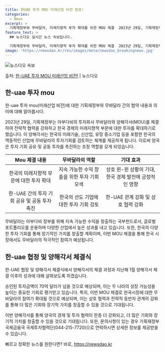 ```yaml
---
title: 한UAE 투자 MOU 미래산업 비전 발표!
categories:
  - News
excerpt: >
  기획재정부와 무바달라, 미래지향적 투자 확대를 위한 MOU 체결  2023년 29일, 기획재정부는 아부다비의…
feature_text: >
  ## 뉴스다오 실시간 뉴스 속보입니다.

  기획재정부와 무바달라, 미래지향적 투자 확대를 위한 MOU 체결  2023년 29일, 기획재정부는 아부다비의…
image: 'https://newsdao.kr/res/images/meta/newsdao_breakingnews.jpg'
---
```


![뉴스다오 속보](https://newsdao.kr/res/images/meta/newsdao_breakingnews.jpg)

<p>출처: <a href="https://newsdao.kr/3994" rel="dofollow">한-UAE 투자 MOU 미래산업 비전!</a> | 뉴스다오</p>

<h2 data-ke-size="size26">한-uae 투자 mou</h2>
한-uae 투자 mou(미래산업 비전)에 대한 기획재정부와 무바달라 간의 협약 내용과 의미에 대해 알아봅시다.

<p data-ke-size="size16">2023년 29일, 기획재정부는 아부다비의 투자회사 무바달라와 양해각서(MOU)를 체결하여 전략적 협력을 강화하고 한국 경제의 미래지향적 부문에 대한 투자를 확대하기로 했습니다. 이 양해각서는 한국의 미래기술, 신산업, 유망 중소기업 등을 포함한 한국의 역동적인 산업에 무바달라의 투자기회를 검토하는 체계를 제공하게 됩니다. 이로써 양국은 투자 기회 공유 및 공동 투자를 촉진하는 조정 역할을 갖게 되었습니다.</p>

<table>
<thead>
	<tr>
		<th style="text-align: center;">Mou 체결 내용</th>
		<th style="text-align: center;">무바달라의 역할</th>
		<th style="text-align: center;">기대 효과</th>
	</tr>
</thead>
<tbody>
	<tr>
		<td style="text-align: center;">한국의 미래지향적 부문에 대한 투자 확대</td>
		<td style="text-align: center;">지속 가능한 수익 창출을 위한 투자 기회 모색</td>
		<td style="text-align: center;">상호 윈-윈 상황의 기대, 한국 경제 발전에 긍정적인 영향</td>
	</tr>
	<tr>
		<td style="text-align: center;">한-UAE 간의 투자 기회 공유 및 공동 투자 촉진</td>
		<td style="text-align: center;">한국의 선도 기업에 대한 투자 기회 검토</td>
		<td style="text-align: center;">한-UAE 관계 강화 및 상호 협력 강화</td>
	</tr>
</tbody>
</table>

<p data-ke-size="size16">무바달라는 아부다비 정부를 위해 지속 가능한 수익을 창출하는 국부펀드로서, 글로벌 포트폴리오를 운용하며 다양한 산업에서 높은 성과를 내고 있습니다. 또한, 한국의 다양한 투자 기회를 통해 장기적인 가치를 창출할 계획이며, 이번 MOU 체결을 통해 한국 시장에서도 무바달라의 적극적인 참여가 예상됩니다.</p>

<h2 data-ke-size="size26">한-uae 협정 및 양해각서 체결식</h2>
한-UAE 협정 및 양해각서 체결식에서 양해각서의 체결 과정과 지난해 1월 양해각서 체결 이후의 성과에 대해 살펴보도록 하겠습니다.

<p data-ke-size="size16">승인된 투자금액이 70억 달러가 넘을 것으로 예상되며, 이는 두 나라의 성장 가능성을 높이는 중요한 기회로 평가받고 있습니다. 특히, 이번 MOU 체결로 한국시장에 대한 무바달라의 참여가 확대될 것으로 예상되며, 이는 상호 협력과 전략적 동반자 관계의 강화를 통해 더 많은 기회와 장기적 가치를 창출할 수 있을 것으로 기대됩니다.</p>

<p data-ke-size="size16">이번 양해각서를 통해 양국의 경제 및 투자 협력이 한층 더 강화되고, 더 많은 기회와 장기적 가치를 창출할 수 있을 것으로 기대됩니다. 또한, 문의사항이 있는 경우 기획재정부 국제금융국 국제투자협력단(044-215-7720)으로 연락하시면 상세한 정보를 제공받을 수 있습니다.</p>


<p data-ke-size="size16"></p> 

빠르고 정확한 뉴스를 원한다면? 바로, <a href="https://newsdao.kr" rel="dofollow">https://newsdao.kr</a>



